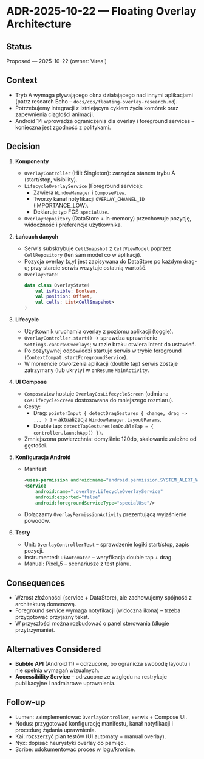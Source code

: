 # ADR-2025-10-22 — Floating Overlay Architecture

## Status
Proposed — 2025-10-22 (owner: Vireal)

## Context
- Tryb A wymaga pływającego okna działającego nad innymi aplikacjami (patrz research Echo – `docs/cos/floating-overlay-research.md`).
- Potrzebujemy integracji z istniejącym cyklem życia komórek oraz zapewnienia ciągłości animacji.
- Android 14 wprowadza ograniczenia dla overlay i foreground services – konieczna jest zgodność z politykami.

## Decision
1. **Komponenty**
   - `OverlayController` (Hilt Singleton): zarządza stanem trybu A (start/stop, visibility).
   - `LifecycleOverlayService` (Foreground service):
     - Zawiera `WindowManager` i `ComposeView`.
     - Tworzy kanał notyfikacji `OVERLAY_CHANNEL_ID` (IMPORTANCE_LOW).
     - Deklaruje typ FGS `specialUse`.
   - `OverlayRepository` (DataStore + in-memory) przechowuje pozycję, widoczność i preferencje użytkownika.

2. **Łańcuch danych**
   - Serwis subskrybuje `CellSnapshot` z `CellViewModel` poprzez `CellRepository` (ten sam model co w aplikacji).
   - Pozycja overlay (x,y) jest zapisywana do DataStore po każdym drag-u; przy starcie serwis wczytuje ostatnią wartość.
   - `OverlayState`:
     ```kotlin
     data class OverlayState(
         val isVisible: Boolean,
         val position: Offset,
         val cells: List<CellSnapshot>
     )
     ```

3. **Lifecycle**
   - Użytkownik uruchamia overlay z poziomu aplikacji (toggle).
   - `OverlayController.start()` → sprawdza uprawnienie `Settings.canDrawOverlays`; w razie braku otwiera Intent do ustawień.
   - Po pozytywnej odpowiedzi startuje serwis w trybie foreground (`ContextCompat.startForegroundService`).
   - W momencie otworzenia aplikacji (double tap) serwis zostaje zatrzymany (lub ukryty) w `onResume` `MainActivity`.

4. **UI Compose**
   - `ComposeView` hostuje `OverlayCosLifecycleScreen` (odmiana `CosLifecycleScreen` dostosowana do mniejszego rozmiaru).
   - Gesty:
     - Drag: `pointerInput { detectDragGestures { change, drag -> ... } }` – aktualizacja `WindowManager.LayoutParams`.
     - Double tap: `detectTapGestures(onDoubleTap = { controller.launchApp() })`.
   - Zmniejszona powierzchnia: domyślnie 120dp, skalowanie zależne od gęstości.

5. **Konfiguracja Android**
   - Manifest:
     ```xml
     <uses-permission android:name="android.permission.SYSTEM_ALERT_WINDOW"/>
     <service
         android:name=".overlay.LifecycleOverlayService"
         android:exported="false"
         android:foregroundServiceType="specialUse"/>
     ```
   - Dołączamy `OverlayPermissionActivity` prezentującą wyjaśnienie powodów.

6. **Testy**
   - Unit: `OverlayControllerTest` – sprawdzenie logiki start/stop, zapis pozycji.
   - Instrumented: `UiAutomator` – weryfikacja double tap + drag.
   - Manual: Pixel_5 – scenariusze z test planu.

## Consequences
- Wzrost złożoności (service + DataStore), ale zachowujemy spójność z architekturą domenową.
- Foreground service wymaga notyfikacji (widoczna ikona) – trzeba przygotować przyjazny tekst.
- W przyszłości można rozbudować o panel sterowania (długie przytrzymanie).

## Alternatives Considered
- **Bubble API** (Android 11) – odrzucone, bo ogranicza swobodę layoutu i nie spełnia wymagań wizualnych.
- **Accessibility Service** – odrzucone ze względu na restrykcje publikacyjne i nadmiarowe uprawnienia.

## Follow-up
- Lumen: zaimplementować `OverlayController`, serwis + Compose UI.
- Nodus: przygotować konfigurację manifestu, kanał notyfikacji i procedurę żądania uprawnienia.
- Kai: rozszerzyć plan testów (UI automaty + manual overlay).
- Nyx: dopisać heurystyki overlay do pamięci.
- Scribe: udokumentować proces w logu/kronice.
